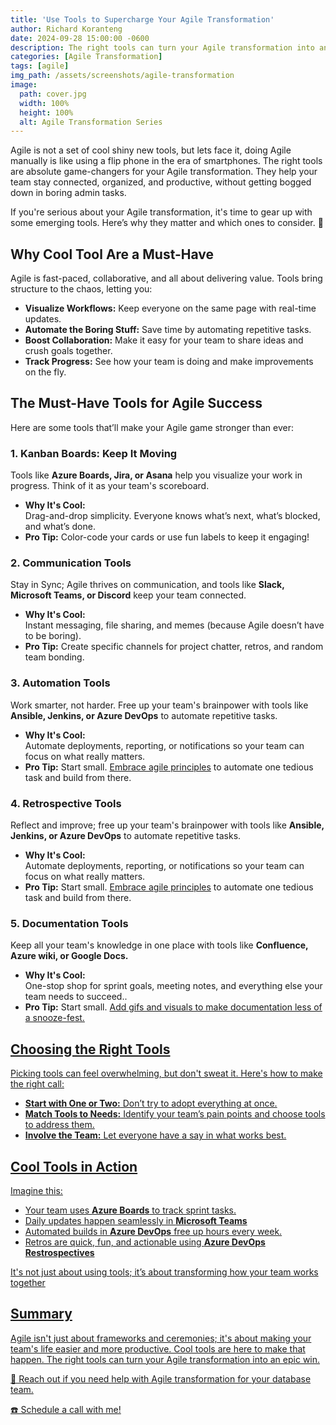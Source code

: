 ```yaml
---
title: 'Use Tools to Supercharge Your Agile Transformation'
author: Richard Koranteng
date: 2024-09-28 15:00:00 -0600
description: The right tools can turn your Agile transformation into an epic win.
categories: [Agile Transformation]
tags: [agile]
img_path: /assets/screenshots/agile-transformation
image:
  path: cover.jpg
  width: 100%
  height: 100%
  alt: Agile Transformation Series
---
```


Agile is not a set of cool shiny new tools, but lets face it, doing Agile manually is like using a flip phone in the era of smartphones. The right tools are absolute game-changers for your Agile transformation. They help your team stay connected, organized, and productive, without getting bogged down in boring admin tasks.

If you're serious about your Agile transformation, it's time to gear up with some emerging tools. Here’s why they matter and which ones to consider. 🚀

## Why Cool Tool Are a Must-Have
Agile is fast-paced, collaborative, and all about delivering value. Tools bring structure to the chaos, letting you:
* **Visualize Workflows:** Keep everyone on the same page with real-time updates.
* **Automate the Boring Stuff:** Save time by automating repetitive tasks.
* **Boost Collaboration:** Make it easy for your team to share ideas and crush goals together.
* **Track Progress:** See how your team is doing and make improvements on the fly.

## The Must-Have Tools for Agile Success
Here are some tools that’ll make your Agile game stronger than ever:

### 1. Kanban Boards: Keep It Moving
Tools like **Azure Boards, Jira, or Asana** help you visualize your work in progress. Think of it as your team's scoreboard.

* **Why It's Cool:**<br/>
  Drag-and-drop simplicity. Everyone knows what’s next, what’s blocked, and what’s done.
* **Pro Tip:** Color-code your cards or use fun labels to keep it engaging!

### 2. Communication Tools
Stay in Sync; Agile thrives on communication, and tools like **Slack, Microsoft Teams, or Discord** keep your team connected.

* **Why It's Cool:**<br/>
  Instant messaging, file sharing, and memes (because Agile doesn’t have to be boring).
* **Pro Tip:** Create specific channels for project chatter, retros, and random team bonding.

### 3. Automation Tools
Work smarter, not harder. Free up your team's brainpower with tools like **Ansible, Jenkins, or Azure DevOps** to automate repetitive tasks.

* **Why It's Cool:**<br/>
  Automate deployments, reporting, or notifications so your team can focus on what really matters.
* **Pro Tip:** Start small. <a href="https://rkkoranteng.com/posts/embrace-agile/" target="blank">Embrace agile principles</a> to automate one tedious task and build from there.

### 4. Retrospective Tools
Reflect and improve; free up your team's brainpower with tools like **Ansible, Jenkins, or Azure DevOps** to automate repetitive tasks.

* **Why It's Cool:**<br/>
  Automate deployments, reporting, or notifications so your team can focus on what really matters.
* **Pro Tip:** Start small. <a href="https://rkkoranteng.com/posts/embrace-agile/" target="blank">Embrace agile principles</a> to automate one tedious task and build from there.

### 5. Documentation Tools
Keep all your team's knowledge in one place with tools like **Confluence, Azure wiki, or Google Docs.**

* **Why It's Cool:**<br/>
  One-stop shop for sprint goals, meeting notes, and everything else your team needs to succeed..
* **Pro Tip:** Start small. <a href="https://rkkoranteng.com/posts/embrace-agile/" target="blank">Add gifs and visuals to make documentation less of a snooze-fest.

## Choosing the Right Tools
Picking tools can feel overwhelming, but don't sweat it. Here's how to make the right call:

* **Start with One or Two:** Don’t try to adopt everything at once.
* **Match Tools to Needs:** Identify your team’s pain points and choose tools to address them.
* **Involve the Team:** Let everyone have a say in what works best.

## Cool Tools in Action
Imagine this:

* Your team uses **Azure Boards** to track sprint tasks.
* Daily updates happen seamlessly in **Microsoft Teams**
* Automated builds in **Azure DevOps** free up hours every week.
* Retros are quick, fun, and actionable using **Azure DevOps Restrospectives**

It's not just about using tools; it’s about transforming how your team works together


## Summary
Agile isn't just about frameworks and ceremonies; it's about making your team's life easier and more productive. Cool tools are here to make that happen. The right tools can turn your Agile transformation into an epic win.

🚀 Reach out if you need help with Agile transformation for your database team.

 [☎️ Schedule a call with me!](https://calendly.com/rkkoranteng/free-consultation)